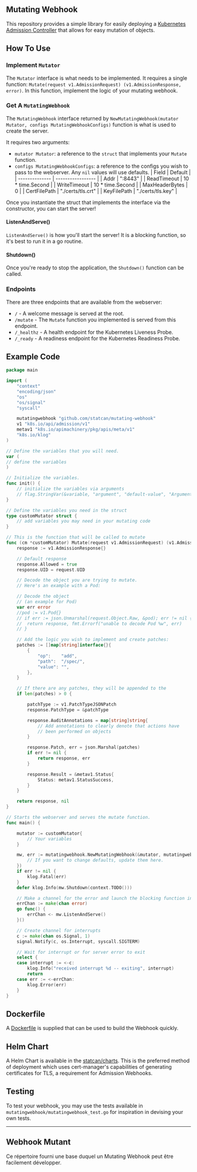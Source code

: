 ## Mutating Webhook

This repository provides a simple library for easily deploying a [Kubernetes Admission Controller](https://kubernetes.io/docs/reference/access-authn-authz/admission-controllers/) that allows for easy mutation of objects.

## How To Use

### Implement `Mutator`

The `Mutator` interface is what needs to be implemented. It requires a single function: `Mutate(request v1.AdmissionRequest) (v1.AdmissionResponse, error)`. In this function, implement the logic of your mutating webhook.

### Get A `MutatingWebhook` 

The `MutatingWebhook` interface returned by `NewMutatingWebhook(mutator Mutator, configs MutatingWebhookConfigs)` function is what is used to create the server. 

It requires two arguments:
- `mutator Mutator`: a reference to the `struct` that implements your `Mutate` function.
- `configs MutatingWebhookConfigs`: a reference to the configs you wish to pass to the webserver. Any `nil` values will use defaults.
  | Field          | Default           |
  | -------------- | ----------------- |
  | Addr           | ":8443"           |
  | ReadTimeout    | 10 * time.Second  |
  | WriteTimeout   | 10 * time.Second  |
  | MaxHeaderBytes | 0                 |
  | CertFilePath   | "./certs/tls.crt" |
  | KeyFilePath    | "./certs/tls.key" |

Once you instantiate the struct that implements the interface via the constructor, you can start the server!

#### ListenAndServe()

`ListenAndServe()` is how you'll start the server! It is a blocking function, so it's best to run it in a go routine.

#### Shutdown()
Once you're ready to stop the application, the `Shutdown()` function can be called.

### Endpoints

There are three endpoints that are available from the webserver:
- `/` - A welcome message is served at the root.
- `/mutate` - The `Mutate` function you implemented is served from this endpoint.
- `/_healthz` - A health endpoint for the Kubernetes Liveness Probe.
- `/_ready` - A readiness endpoint for the Kubernetes Readiness Probe.

## Example Code

```go
package main

import (
	"context"
	"encoding/json"
	"os"
	"os/signal"
	"syscall"

	mutatingwebhook "github.com/statcan/mutating-webhook"
	v1 "k8s.io/api/admission/v1"
	metav1 "k8s.io/apimachinery/pkg/apis/meta/v1"
	"k8s.io/klog"
)

// Define the variables that you will need.
var (
// define the variables
)

// Initialize the variables.
func init() {
	// initialize the variables via arguments
	// flag.StringVar(&variable, "argument", "default-value", "Argument description.")
}

// Define the variables you need in the struct
type customMutator struct {
	// add variables you may need in your mutating code
}

// This is the function that will be called to mutate
func (cm *customMutator) Mutate(request v1.AdmissionRequest) (v1.AdmissionResponse, error) {
	response := v1.AdmissionResponse{}

	// Default response
	response.Allowed = true
	response.UID = request.UID

	// Decode the object you are trying to mutate.
	// Here's an example with a Pod:

	// Decode the object
	// (an example for Pod)
	var err error
	//pod := v1.Pod{}
	// if err := json.Unmarshal(request.Object.Raw, &pod); err != nil {
	// 	return response, fmt.Errorf("unable to decode Pod %w", err)
	// }

	// Add the logic you wish to implement and create patches:
	patches := []map[string]interface{}{
		{
			"op":    "add",
			"path":  "/spec/",
			"value": "",
		},
	}

	// If there are any patches, they will be appended to the
	if len(patches) > 0 {

		patchType := v1.PatchTypeJSONPatch
		response.PatchType = &patchType

		response.AuditAnnotations = map[string]string{
			// Add annotations to clearly denote that actions have
			// been performed on objects
		}

		response.Patch, err = json.Marshal(patches)
		if err != nil {
			return response, err
		}

		response.Result = &metav1.Status{
			Status: metav1.StatusSuccess,
		}
	}

	return response, nil
}

// Starts the webserver and serves the mutate function.
func main() {

	mutator := customMutator{
		// Your variables
	}

	mw, err := mutatingwebhook.NewMutatingWebhook(&mutator, mutatingwebhook.MutatingWebhookConfigs{
		// If you want to change defaults, update them here.
	})
	if err != nil {
		klog.Fatal(err)
	}
	defer klog.Info(mw.Shutdown(context.TODO()))

	// Make a channel for the error and launch the blocking function in its own thread
	errChan := make(chan error)
	go func() {
		errChan <- mw.ListenAndServe()
	}()

	// Create channel for interrupts
	c := make(chan os.Signal, 1)
	signal.Notify(c, os.Interrupt, syscall.SIGTERM)

	// Wait for interrupt or for server error to exit
	select {
	case interrupt := <-c:
		klog.Info("received interrupt %d -- exiting", interrupt)
		return
	case err := <-errChan:
		klog.Error(err)
	}
}
```

## Dockerfile

A [Dockerfile](./Dockerfile) is supplied that can be used to build the Webhook quickly.

## Helm Chart

A Helm Chart is available in the [statcan/charts](https://github.com/statcan/charts/mutating-webhook). 
This is the preferred method of deployment which uses cert-manager's capabilities of generating certificates for TLS, a requirement for Admission Webhooks. 

## Testing

To test your webhook, you may use the tests available in `mutatingwebhook/mutatingwebhook_test.go` for inspiration in devising your own tests.
______________________

## Webhook Mutant

Ce répertoire fourni une base duquel un Mutating Webhook peut être facilement développer.
